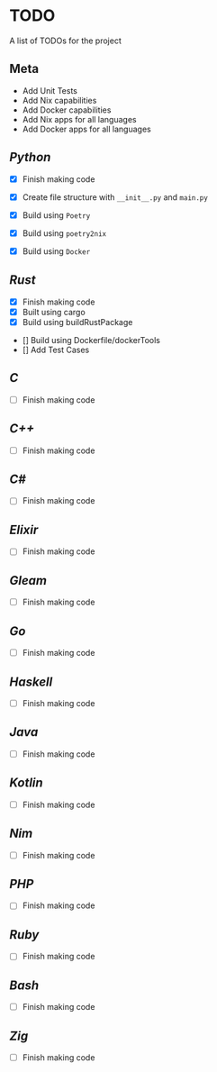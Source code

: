 # TODO
A list of TODOs for the project

## Meta
- Add Unit Tests
- Add Nix capabilities
- Add Docker capabilities
- Add Nix apps for all languages
- Add Docker apps for all languages

## _Python_
- [x] Finish making code

- [x] Create file structure with ```__init__.py``` and ```main.py```

- [x] Build using ```Poetry```

- [x] Build using ```poetry2nix```

- [x] Build using ```Docker```


## _Rust_
- [x] Finish making code
- [x] Built using cargo
- [x] Build using buildRustPackage
- [] Build using Dockerfile/dockerTools
- [] Add Test Cases

## _C_
- [ ] Finish making code

## _C++_
- [ ] Finish making code

## _C#_
- [ ] Finish making code

## _Elixir_
- [ ] Finish making code


## _Gleam_
- [ ] Finish making code


## _Go_
- [ ] Finish making code


## _Haskell_
- [ ] Finish making code


## _Java_
- [ ] Finish making code


## _Kotlin_
- [ ] Finish making code


## _Nim_
- [ ] Finish making code


## _PHP_
- [ ] Finish making code


## _Ruby_
- [ ] Finish making code


## _Bash_
- [ ] Finish making code


## _Zig_
- [ ] Finish making code



